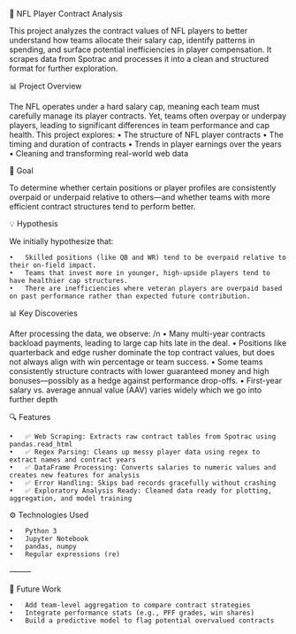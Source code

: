 🏈 NFL Player Contract Analysis

This project analyzes the contract values of NFL players to better understand how teams allocate their salary cap, identify patterns in spending, and surface potential inefficiencies in player compensation. It scrapes data from Spotrac and processes it into a clean and structured format for further exploration.

📊 Project Overview

The NFL operates under a hard salary cap, meaning each team must carefully manage its player contracts. Yet, teams often overpay or underpay players, leading to significant differences in team performance and cap health. This project explores:
	•	The structure of NFL player contracts
	•	The timing and duration of contracts
	•	Trends in player earnings over the years
	•	Cleaning and transforming real-world web data

🎯 Goal

To determine whether certain positions or player profiles are consistently overpaid or underpaid relative to others—and whether teams with more efficient contract structures tend to perform better.

💡 Hypothesis

We initially hypothesize that:

	•	Skilled positions (like QB and WR) tend to be overpaid relative to their on-field impact.
	•	Teams that invest more in younger, high-upside players tend to have healthier cap structures.
	•	There are inefficiencies where veteran players are overpaid based on past performance rather than expected future contribution.

📊 Key Discoveries

After processing the data, we observe:
/n
	•	Many multi-year contracts backload payments, leading to large cap hits late in the deal.
	•	Positions like quarterback and edge rusher dominate the top contract values, but does not always align with win percentage or team success.
	•	Some teams consistently structure contracts with lower guaranteed money and high bonuses—possibly as a hedge against performance drop-offs.
	•	First-year salary vs. average annual value (AAV) varies widely which we go into further depth

🔍 Features

	•	✅ Web Scraping: Extracts raw contract tables from Spotrac using pandas.read_html
	•	✅ Regex Parsing: Cleans up messy player data using regex to extract names and contract years
	•	✅ DataFrame Processing: Converts salaries to numeric values and creates new features for analysis
	•	✅ Error Handling: Skips bad records gracefully without crashing
	•	✅ Exploratory Analysis Ready: Cleaned data ready for plotting, aggregation, and model training

⚙️ Technologies Used

	•	Python 3
	•	Jupyter Notebook
	•	pandas, numpy
	•	Regular expressions (re)

⸻

🚀 Future Work

	•	Add team-level aggregation to compare contract strategies
	•	Integrate performance stats (e.g., PFF grades, win shares)
	•	Build a predictive model to flag potential overvalued contracts

 
